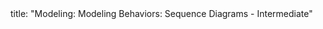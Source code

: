 <frontmatter>
title: "Modeling: Modeling Behaviors: Sequence Diagrams - Intermediate"
</frontmatter>

<include src="unit-inPage-asFlat.md" boilerplate />